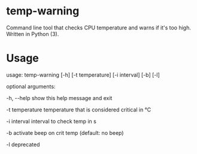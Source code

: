 # temp-warning
Command line tool that checks CPU temperature and warns if it's too high. Written in Python (3).

# Usage

usage: temp-warning [-h] [-t temperature] [-i interval] [-b] [-l]

optional arguments:

  -h, --help      show this help message and exit
  
  -t temperature  temperature that is considered critical in °C
  
  -i interval     interval to check temp in s
  
  -b              activate beep on crit temp (default: no beep)
  
  -l              deprecated
